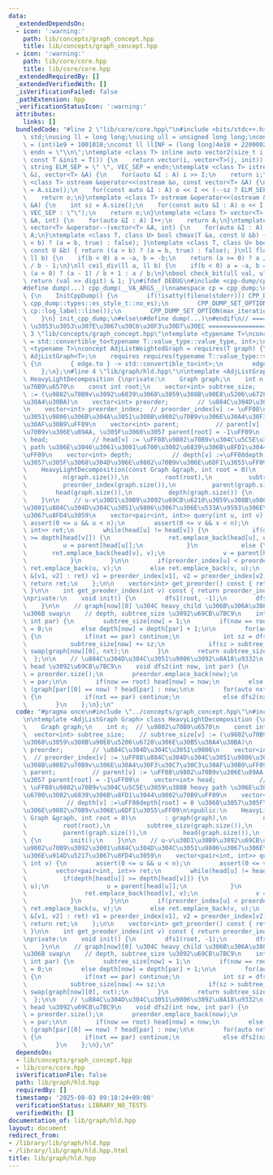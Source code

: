 ```yaml
---
data:
  _extendedDependsOn:
  - icon: ':warning:'
    path: lib/concepts/graph_concept.hpp
    title: lib/concepts/graph_concept.hpp
  - icon: ':warning:'
    path: lib/core/core.hpp
    title: lib/core/core.hpp
  _extendedRequiredBy: []
  _extendedVerifiedWith: []
  _isVerificationFailed: false
  _pathExtension: hpp
  _verificationStatusIcon: ':warning:'
  attributes:
    links: []
  bundledCode: "#line 2 \"lib/core/core.hpp\"\n#include <bits/stdc++.h>\nusing namespace\
    \ std;\nusing ll = long long;\nusing ull = unsigned long long;\nconst int INF\
    \ = (int)1e9 + 1001010;\nconst ll llINF = (long long)4e18 + 22000020;\nconst string\
    \ endn = \"\\n\";\ntemplate <class T> inline auto vector2(size_t i, size_t j,\
    \ const T &init = T()) {\n    return vector(i, vector<T>(j, init));\n}\nconst\
    \ string ELM_SEP = \" \", VEC_SEP = endn;\ntemplate <class T> istream &operator>>(istream\
    \ &i, vector<T> &A) {\n    for(auto &I : A) i >> I;\n    return i;\n}\ntemplate\
    \ <class T> ostream &operator<<(ostream &o, const vector<T> &A) {\n    int sz\
    \ = A.size();\n    for(const auto &I : A) o << I << (--sz ? ELM_SEP : \"\");\n\
    \    return o;\n}\ntemplate <class T> ostream &operator<<(ostream &o, const vector<vector<T>>\
    \ &A) {\n    int sz = A.size();\n    for(const auto &I : A) o << I << (--sz ?\
    \ VEC_SEP : \"\");\n    return o;\n}\ntemplate <class T> vector<T> &operator++(vector<T>\
    \ &A, int) {\n    for(auto &I : A) I++;\n    return A;\n}\ntemplate <class T>\
    \ vector<T> &operator--(vector<T> &A, int) {\n    for(auto &I : A) I--;\n    return\
    \ A;\n}\ntemplate <class T, class U> bool chmax(T &a, const U &b) { return ((a\
    \ < b) ? (a = b, true) : false); }\ntemplate <class T, class U> bool chmin(T &a,\
    \ const U &b) { return ((a > b) ? (a = b, true) : false); }\nll floor_div(ll a,\
    \ ll b) {\n    if(b < 0) a = -a, b = -b;\n    return (a >= 0) ? a / b : (a + 1)\
    \ / b - 1;\n}\nll ceil_div(ll a, ll b) {\n    if(b < 0) a = -a, b = -b;\n    return\
    \ (a > 0) ? (a - 1) / b + 1 : a / b;\n}\nbool check_bit(ull val, ull digit) {\
    \ return (val >> digit) & 1; }\n#ifdef DEBUG\n#include <cpp-dump/cpp-dump.hpp>\n\
    #define dump(...) cpp_dump(__VA_ARGS__)\nnamespace cp = cpp_dump;\nstruct InitCppDump\
    \ {\n    InitCppDump() {\n        if(!isatty(fileno(stderr))) CPP_DUMP_SET_OPTION(es_style,\
    \ cpp_dump::types::es_style_t::no_es);\n        CPP_DUMP_SET_OPTION(log_label_func,\
    \ cp::log_label::line());\n        CPP_DUMP_SET_OPTION(max_iteration_count, 30);\n\
    \    }\n} init_cpp_dump;\n#else\n#define dump(...)\n#endif\n// ====================\
    \ \u3053\u3053\u307E\u3067\u30C6\u30F3\u30D7\u30EC ====================\n#line\
    \ 3 \"lib/concepts/graph_concept.hpp\"\ntemplate <typename T>\nconcept AdjListGraph\
    \ = std::convertible_to<typename T::value_type::value_type, int>;\n\ntemplate\
    \ <typename T>\nconcept AdjListWeightedGraph = requires(T graph) {\n    requires\
    \ AdjListGraph<T>;\n    requires requires(typename T::value_type::value_type edge)\
    \ {\n        { edge.to } -> std::convertible_to<int>;\n        edge.weight;\n\
    \    };\n};\n#line 4 \"lib/graph/hld.hpp\"\n\ntemplate <AdjListGraph Graph> class\
    \ HeavyLightDecomposition {\nprivate:\n    Graph graph;\n    int n;  // \u9802\
    \u70B9\u6570\n    const int root;\n    vector<int> subtree_size;    // subtree_size[v]\
    \ := (\u9802\u70B9v\u3092\u6839\u3068\u3059\u308B\u90E8\u5206\u6728\u306E\u30B5\
    \u30A4\u30BA)\n    vector<int> preorder;        // \u884C\u304D\u304C\u3051\u9806\
    \n    vector<int> preorder_index;  // preorder_index[v] := \uFF08\u884C\u304D\u304C\
    \u3051\u9806\u306B\u304A\u3051\u308B\u9802\u70B9v\u306E\u30A4\u30F3\u30C7\u30C3\
    \u30AF\u30B9\uFF09\n    vector<int> parent;          // parent[v] := \uFF08\u9802\
    \u70B9v\u306E\u89AA, \u305F\u3060\u3057 parent[root] = -1\uFF09\n    vector<int>\
    \ head;            // head[v] := \uFF08\u9802\u70B9v\u304C\u5C5E\u3059\u308B heavy\
    \ path \u306E\u3046\u3061\u3001\u6700\u3082\u6839\u306B\u8FD1\u3044\u9802\u70B9\
    \uFF09\n    vector<int> depth;           // depth[v] :=\uFF08depth[root] = 0 \u3068\
    \u3057\u305F\u3068\u304D\u306E\u9802\u70B9v\u306E\u6DF1\u3055\uFF09\n\npublic:\n\
    \    HeavyLightDecomposition(const Graph &graph, int root = 0)\n        : graph(graph),\n\
    \          n(graph.size()),\n          root(root),\n          subtree_size(graph.size()),\n\
    \          preorder_index(graph.size()),\n          parent(graph.size()),\n  \
    \        head(graph.size()),\n          depth(graph.size()) {\n        init();\n\
    \    }\n\n    // u-v\u30D1\u30B9\u3092\u69CB\u6210\u3059\u308B\u9802\u70B9\u3092\
    \u3001\u884C\u304D\u304C\u3051\u9806\u3067\u306E\u533A\u9593\u306E\u914D\u5217\
    \u3067\u8FD4\u3059\n    vector<pair<int, int>> query(int u, int v) {\n       \
    \ assert(0 <= u && u < n);\n        assert(0 <= v && v < n);\n        vector<pair<int,\
    \ int>> ret;\n        while(head[u] != head[v]) {\n            if(depth[head[u]]\
    \ >= depth[head[v]]) {\n                ret.emplace_back(head[u], u);\n      \
    \          u = parent[head[u]];\n            }\n            else {\n         \
    \       ret.emplace_back(head[v], v);\n                v = parent[head[v]];\n\
    \            }\n        }\n\n        if(preorder_index[u] < preorder_index[v])\
    \ ret.emplace_back(u, v);\n        else ret.emplace_back(v, u);\n        for(auto\
    \ &[v1, v2] : ret) v1 = preorder_index[v1], v2 = preorder_index[v2];\n       \
    \ return ret;\n    };\n\n    vector<int> get_preorder() const { return preorder;\
    \ }\n\n    int get_preoder_index(int v) const { return preorder_index.at(v); }\n\
    \nprivate:\n    void init() {\n        dfs1(root, -1);\n        dfs2(root, -1);\n\
    \    }\n\n    // graph[now][0] \u304C heavy_child \u306B\u306A\u308B\u3088\u3046\
    \u306B swap\n    // depth, subtree_size \u3092\u69CB\u7BC9\n    int dfs1(int now,\
    \ int par) {\n        subtree_size[now] = 1;\n        if(now == root) depth[now]\
    \ = 0;\n        else depth[now] = depth[par] + 1;\n\n        for(auto &nxt : graph[now])\
    \ {\n            if(nxt == par) continue;\n            int sz = dfs1(nxt, now);\n\
    \            subtree_size[now] += sz;\n            if(sz > subtree_size[graph[now][0]])\
    \ swap(graph[now][0], nxt);\n        }\n        return subtree_size[now];\n  \
    \  };\n\n    // \u884C\u304D\u304C\u3051\u9806\u3092\u8A18\u9332\n    // parent,\
    \ head \u3092\u69CB\u7BC9\n    void dfs2(int now, int par) {\n        preorder_index[now]\
    \ = preorder.size();\n        preorder.emplace_back(now);\n        parent[now]\
    \ = par;\n\n        if(now == root) head[now] = now;\n        else head[now] =\
    \ (graph[par][0] == now) ? head[par] : now;\n\n        for(auto nxt : graph[now])\
    \ {\n            if(nxt == par) continue;\n            else dfs2(nxt, now);\n\
    \        }\n    };\n};\n"
  code: "#pragma once\n#include \"../concepts/graph_concept.hpp\"\n#include \"../core/core.hpp\"\
    \n\ntemplate <AdjListGraph Graph> class HeavyLightDecomposition {\nprivate:\n\
    \    Graph graph;\n    int n;  // \u9802\u70B9\u6570\n    const int root;\n  \
    \  vector<int> subtree_size;    // subtree_size[v] := (\u9802\u70B9v\u3092\u6839\
    \u3068\u3059\u308B\u90E8\u5206\u6728\u306E\u30B5\u30A4\u30BA)\n    vector<int>\
    \ preorder;        // \u884C\u304D\u304C\u3051\u9806\n    vector<int> preorder_index;\
    \  // preorder_index[v] := \uFF08\u884C\u304D\u304C\u3051\u9806\u306B\u304A\u3051\
    \u308B\u9802\u70B9v\u306E\u30A4\u30F3\u30C7\u30C3\u30AF\u30B9\uFF09\n    vector<int>\
    \ parent;          // parent[v] := \uFF08\u9802\u70B9v\u306E\u89AA, \u305F\u3060\
    \u3057 parent[root] = -1\uFF09\n    vector<int> head;            // head[v] :=\
    \ \uFF08\u9802\u70B9v\u304C\u5C5E\u3059\u308B heavy path \u306E\u3046\u3061\u3001\
    \u6700\u3082\u6839\u306B\u8FD1\u3044\u9802\u70B9\uFF09\n    vector<int> depth;\
    \           // depth[v] :=\uFF08depth[root] = 0 \u3068\u3057\u305F\u3068\u304D\
    \u306E\u9802\u70B9v\u306E\u6DF1\u3055\uFF09\n\npublic:\n    HeavyLightDecomposition(const\
    \ Graph &graph, int root = 0)\n        : graph(graph),\n          n(graph.size()),\n\
    \          root(root),\n          subtree_size(graph.size()),\n          preorder_index(graph.size()),\n\
    \          parent(graph.size()),\n          head(graph.size()),\n          depth(graph.size())\
    \ {\n        init();\n    }\n\n    // u-v\u30D1\u30B9\u3092\u69CB\u6210\u3059\u308B\
    \u9802\u70B9\u3092\u3001\u884C\u304D\u304C\u3051\u9806\u3067\u306E\u533A\u9593\
    \u306E\u914D\u5217\u3067\u8FD4\u3059\n    vector<pair<int, int>> query(int u,\
    \ int v) {\n        assert(0 <= u && u < n);\n        assert(0 <= v && v < n);\n\
    \        vector<pair<int, int>> ret;\n        while(head[u] != head[v]) {\n  \
    \          if(depth[head[u]] >= depth[head[v]]) {\n                ret.emplace_back(head[u],\
    \ u);\n                u = parent[head[u]];\n            }\n            else {\n\
    \                ret.emplace_back(head[v], v);\n                v = parent[head[v]];\n\
    \            }\n        }\n\n        if(preorder_index[u] < preorder_index[v])\
    \ ret.emplace_back(u, v);\n        else ret.emplace_back(v, u);\n        for(auto\
    \ &[v1, v2] : ret) v1 = preorder_index[v1], v2 = preorder_index[v2];\n       \
    \ return ret;\n    };\n\n    vector<int> get_preorder() const { return preorder;\
    \ }\n\n    int get_preoder_index(int v) const { return preorder_index.at(v); }\n\
    \nprivate:\n    void init() {\n        dfs1(root, -1);\n        dfs2(root, -1);\n\
    \    }\n\n    // graph[now][0] \u304C heavy_child \u306B\u306A\u308B\u3088\u3046\
    \u306B swap\n    // depth, subtree_size \u3092\u69CB\u7BC9\n    int dfs1(int now,\
    \ int par) {\n        subtree_size[now] = 1;\n        if(now == root) depth[now]\
    \ = 0;\n        else depth[now] = depth[par] + 1;\n\n        for(auto &nxt : graph[now])\
    \ {\n            if(nxt == par) continue;\n            int sz = dfs1(nxt, now);\n\
    \            subtree_size[now] += sz;\n            if(sz > subtree_size[graph[now][0]])\
    \ swap(graph[now][0], nxt);\n        }\n        return subtree_size[now];\n  \
    \  };\n\n    // \u884C\u304D\u304C\u3051\u9806\u3092\u8A18\u9332\n    // parent,\
    \ head \u3092\u69CB\u7BC9\n    void dfs2(int now, int par) {\n        preorder_index[now]\
    \ = preorder.size();\n        preorder.emplace_back(now);\n        parent[now]\
    \ = par;\n\n        if(now == root) head[now] = now;\n        else head[now] =\
    \ (graph[par][0] == now) ? head[par] : now;\n\n        for(auto nxt : graph[now])\
    \ {\n            if(nxt == par) continue;\n            else dfs2(nxt, now);\n\
    \        }\n    };\n};\n"
  dependsOn:
  - lib/concepts/graph_concept.hpp
  - lib/core/core.hpp
  isVerificationFile: false
  path: lib/graph/hld.hpp
  requiredBy: []
  timestamp: '2025-08-03 09:18:24+09:00'
  verificationStatus: LIBRARY_NO_TESTS
  verifiedWith: []
documentation_of: lib/graph/hld.hpp
layout: document
redirect_from:
- /library/lib/graph/hld.hpp
- /library/lib/graph/hld.hpp.html
title: lib/graph/hld.hpp
---
```

